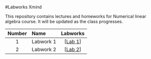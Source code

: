 #Labworks Xmind

This repository contains lectures and homeworks for Numerical linear algebra course. It will be updated as the class progresses.

| Number | Name | Labworks |
|:------:|:----------|:----------:|
|1| Labwork 1| [[Lab 1](hw_opp.xmind)] |
| 2 | Labwork 2| [[Lab 2](hw_opp1.xmind)] | 

